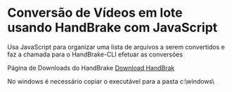 # Conversão de Vídeos em lote usando HandBrake com JavaScript
Usa JavaScript para organizar uma lista de arquivos a serem convertidos e faz a chamada para o HandBrake-CLI efetuar as conversões

Página de Downloads do HandBrake
[Download HandBrak](https://handbrake.fr/downloads2.php)

No windows é necessário copiar o executável para a pasta c:\windows\
